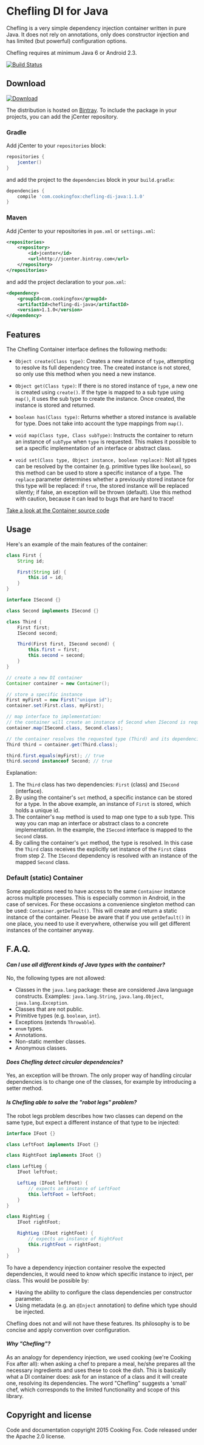 # Chefling DI for Java

Chefling is a very simple dependency injection container written in pure Java. It does not rely on
annotations, only does constructor injection and has limited (but powerful) configuration options.

Chefling requires at minimum Java 6 or Android 2.3.

[![Build Status](https://travis-ci.org/cookingfox/chefling-di-java.svg?branch=master)](https://travis-ci.org/cookingfox/chefling-di-java)

## Download

[![Download](https://api.bintray.com/packages/cookingfox/maven/chefling-di-java/images/download.svg) ](https://bintray.com/cookingfox/maven/chefling-di-java/_latestVersion)

The distribution is hosted on [Bintray](https://bintray.com/cookingfox/maven/chefling-di-java/view).
To include the package in your projects, you can add the jCenter repository.

### Gradle

Add jCenter to your `repositories` block:

```groovy
repositories {
    jcenter()
}
```

and add the project to the `dependencies` block in your `build.gradle`:

```groovy
dependencies {
    compile 'com.cookingfox:chefling-di-java:1.1.0'
}
```

### Maven

Add jCenter to your repositories in `pom.xml` or `settings.xml`:

```xml
<repositories>
    <repository>
        <id>jcenter</id>
        <url>http://jcenter.bintray.com</url>
    </repository>
</repositories>
```

and add the project declaration to your `pom.xml`:

```xml
<dependency>
    <groupId>com.cookingfox</groupId>
    <artifactId>chefling-di-java</artifactId>
    <version>1.1.0</version>
</dependency>
```

## Features

The Chefling Container interface defines the following methods:

- `Object create(Class type)`: Creates a new instance of `type`, attempting to resolve its full
dependency tree. The created instance is not stored, so only use this method when you need a new
instance.

- `Object get(Class type)`: If there is no stored instance of `type`, a new one is created using
`create()`. If the type is mapped to a sub type using `map()`, it uses the sub type to create the
instance. Once created, the instance is stored and returned.

- `boolean has(Class type)`: Returns whether a stored instance is available for type. Does not take
into account the type mappings from `map()`.

- `void map(Class type, Class subType)`: Instructs the container to return an instance of `subType`
when `type` is requested. This makes it possible to set a specific implementation of an interface or
abstract class.

- `void set(Class type, Object instance, boolean replace)`: Not all types can be resolved by the
container (e.g. primitive types like `boolean`), so this method can be used to store a specific
instance of a type. The `replace` parameter determines whether a previously stored instance for this
type will be replaced: if `true`, the stored instance will be replaced silently; if false, an
exception will be thrown (default). Use this method with caution, because it can lead to bugs that
are hard to trace!

[Take a look at the Container source code](src/main/java/com/cookingfox/chefling)

## Usage

Here's an example of the main features of the container:

```java
class First {
    String id;

    First(String id) {
        this.id = id;
    }
}

interface ISecond {}

class Second implements ISecond {}

class Third {
    First first;
    ISecond second;

    Third(First first, ISecond second) {
        this.first = first;
        this.second = second;
    }
}

// create a new DI container
Container container = new Container();

// store a specific instance
First myFirst = new First("unique id");
container.set(First.class, myFirst);

// map interface to implementation:
// the container will create an instance of Second when ISecond is requested
container.map(ISecond.class, Second.class);

// the container resolves the requested type (Third) and its dependencies
Third third = container.get(Third.class);

third.first.equals(myFirst); // true
third.second instanceof Second; // true
```

Explanation:

1. The `Third` class has two dependencies: `First` (class) and `ISecond` (interface).
2. By using the container's `set` method, a specific instance can be stored for a type. In the above
example, an instance of `First` is stored, which holds a unique id.
3. The container's `map` method is used to map one type to a sub type. This way you can map an
interface or abstract class to a concrete implementation. In the example, the `ISecond` interface is
mapped to the `Second` class.
4. By calling the container's `get` method, the type is resolved. In this case the `Third` class
receives the explicitly set instance of the `First` class from step 2. The `ISecond` dependency is
resolved with an instance of the mapped `Second` class.

### Default (static) Container

Some applications need to have access to the same `Container` instance across multiple processes.
This is especially common in Android, in the case of services. For these occasions a convenience
singleton method can be used: `Container.getDefault()`. This will create and return a static
instance of the container. Please be aware that if you use `getDefault()` in one place, you need to
use it everywhere, otherwise you will get different instances of the container anyway.

## F.A.Q.

#### _Can I use all different kinds of Java types with the container?_

No, the following types are not allowed:

- Classes in the `java.lang` package: these are considered Java language constructs. Examples:
`java.lang.String`, `java.lang.Object`, `java.lang.Exception`.
- Classes that are not public.
- Primitive types (e.g. `boolean`, `int`).
- Exceptions (extends `Throwable`).
- `enum` types.
- Annotations.
- Non-static member classes.
- Anonymous classes.

#### _Does Chefling detect circular dependencies?_

Yes, an exception will be thrown. The only proper way of handling circular dependencies is to change
one of the classes, for example by introducing a setter method.

#### _Is Chefling able to solve the "robot legs" problem?_

The robot legs problem describes how two classes can depend on the same type, but 
expect a different instance of that type to be injected:

```java
interface IFoot {}

class LeftFoot implements IFoot {}

class RightFoot implements IFoot {}

class LeftLeg {
    IFoot leftFoot;

    LeftLeg (IFoot leftFoot) {
        // expects an instance of LeftFoot
        this.leftFoot = leftFoot;
    }
}

class RightLeg {
    IFoot rightFoot;

    RightLeg (IFoot rightFoot) {
        // expects an instance of RightFoot
        this.rightFoot = rightFoot;
    }
}
```

To have a dependency injection container resolve the expected dependencies, it would need to know 
which specific instance to inject, per class. This would be possible by:

- Having the ability to configure the class dependencies per constructor parameter.
- Using metadata (e.g. an `@Inject` annotation) to define which type should be injected.

Chefling does not and will not have these features. Its philosophy is to be concise and apply
convention over configuration.

#### _Why "Chefling"?_

As an analogy for dependency injection, we used cooking (we're Cooking Fox after all): when asking a
chef to prepare a meal, he/she prepares all the necessary ingredients and uses these to cook the
dish. This is basically what a DI container does: ask for an instance of a class and it will create
one, resolving its dependencies. The word "Chefling" suggests a 'small' chef, which corresponds to
the limited functionality and scope of this library.

## Copyright and license

Code and documentation copyright 2015 Cooking Fox. Code released under the Apache 2.0 license.
